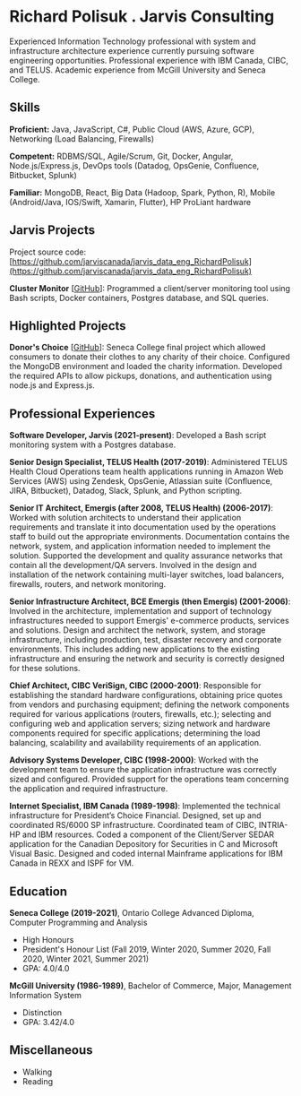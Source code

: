 # Richard Polisuk . Jarvis Consulting

Experienced Information Technology professional with system and infrastructure architecture experience currently pursuing software engineering opportunities. Professional experience with IBM Canada, CIBC, and TELUS. Academic experience from McGill University and Seneca College.

## Skills

**Proficient:** Java, JavaScript, C#, Public Cloud (AWS, Azure, GCP), Networking (Load Balancing, Firewalls)

**Competent:** RDBMS/SQL, Agile/Scrum, Git, Docker, Angular, Node.js/Express.js, DevOps tools (Datadog, OpsGenie, Confluence, Bitbucket, Splunk)

**Familiar:** MongoDB, React, Big Data (Hadoop, Spark, Python, R), Mobile (Android/Java, IOS/Swift, Xamarin, Flutter), HP ProLiant hardware

## Jarvis Projects

Project source code: [https://github.com/jarviscanada/jarvis_data_eng_RichardPolisuk](https://github.com/jarviscanada/jarvis_data_eng_RichardPolisuk)


**Cluster Monitor** [[GitHub](https://github.com/jarviscanada/jarvis_data_eng_RichardPolisuk/tree/master/linux_sql)]: Programmed a client/server monitoring tool using Bash scripts, Docker containers, Postgres database, and SQL queries.


## Highlighted Projects
**Donor's Choice** [[GitHub](https://github.com/rpolisuk/donors-choice/tree/DonorsChoiceAPI)]: Seneca College final project which allowed consumers to donate their clothes to any charity of their choice. Configured the MongoDB environment and loaded the charity information. Developed the required APIs to allow pickups, donations, and authentication using node.js and Express.js.


## Professional Experiences

**Software Developer, Jarvis (2021-present)**: Developed a Bash script monitoring system with a Postgres database.

**Senior Design Specialist, TELUS Health (2017-2019)**: Administered TELUS Health Cloud Operations team health applications running in Amazon Web Services (AWS) using Zendesk, OpsGenie, Atlassian suite (Confluence, JIRA, Bitbucket), Datadog, Slack, Splunk, and Python scripting.

**Senior IT Architect, Emergis (after 2008, TELUS Health) (2006-2017)**: Worked with solution architects to understand their application requirements and translate it into documentation used by the operations staff to build out the appropriate environments. Documentation contains the network, system, and application information needed to implement the solution. Supported the development and quality assurance networks that contain all the development/QA servers. Involved in the design and installation of the network containing multi-layer switches, load balancers, firewalls, routers, and network monitoring.

**Senior Infrastructure Architect, BCE Emergis (then Emergis) (2001-2006)**: Involved in the architecture, implementation and support of technology infrastructures needed to support Emergis' e-commerce products, services and solutions. Design and architect the network, system, and storage infrastructure, including production, test, disaster recovery and corporate environments. This includes adding new applications to the existing infrastructure and ensuring the network and security is correctly designed for these solutions.

**Chief Architect, CIBC VeriSign, CIBC (2000-2001)**: Responsible for establishing the standard hardware configurations, obtaining price quotes from vendors and purchasing equipment; defining the network components required for various applications (routers, firewalls, etc.); selecting and configuring web and application servers; sizing network and hardware components required for specific applications; determining the load balancing, scalability and availability requirements of an application.

**Advisory Systems Developer, CIBC (1998-2000)**: Worked with the development team to ensure the application infrastructure was correctly sized and configured. Provided support for the operations team concerning the application and required infrastructure.

**Internet Specialist, IBM Canada (1989-1998)**: Implemented the technical infrastructure for President’s Choice Financial. Designed, set up and coordinated RS/6000 SP infrastructure. Coordinated team of CIBC, INTRIA-HP and IBM resources. Coded a component of the Client/Server SEDAR application for the Canadian Depository for Securities in C and Microsoft Visual Basic. Designed and coded internal Mainframe applications for IBM Canada in REXX and ISPF for VM.


## Education
**Seneca College (2019-2021)**, Ontario College Advanced Diploma, Computer Programming and Analysis
- High Honours
- President's Honour List (Fall 2019, Winter 2020, Summer 2020, Fall 2020, Winter 2021, Summer 2021)
- GPA: 4.0/4.0

**McGill University (1986-1989)**, Bachelor of Commerce, Major, Management Information System
- Distinction
- GPA: 3.42/4.0


## Miscellaneous
- Walking
- Reading